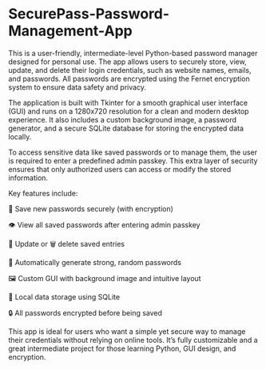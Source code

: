 # SecurePass-Password-Management-App
This is a user-friendly, intermediate-level Python-based password manager designed for personal use. The app allows users to securely store, view, update, and delete their login credentials, such as website names, emails, and passwords. All passwords are encrypted using the Fernet encryption system to ensure data safety and privacy.

The application is built with Tkinter for a smooth graphical user interface (GUI) and runs on a 1280x720 resolution for a clean and modern desktop experience. It also includes a custom background image, a password generator, and a secure SQLite database for storing the encrypted data locally.

To access sensitive data like saved passwords or to manage them, the user is required to enter a predefined admin passkey. This extra layer of security ensures that only authorized users can access or modify the stored information.

Key features include:

🔐 Save new passwords securely (with encryption)

👁 View all saved passwords after entering admin passkey

🔄 Update or 🗑 delete saved entries

🧠 Automatically generate strong, random passwords

🖼 Custom GUI with background image and intuitive layout

💾 Local data storage using SQLite

🔒 All passwords encrypted before being saved

This app is ideal for users who want a simple yet secure way to manage their credentials without relying on online tools. It’s fully customizable and a great intermediate project for those learning Python, GUI design, and encryption.


